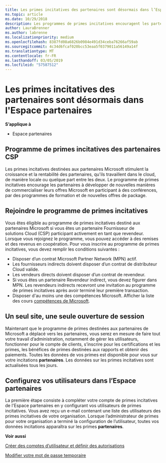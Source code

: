 ```yaml
---
title: Les primes incitatives des partenaires sont désormais dans l’Espace partenaires| Espace partenaires
ms.topic: article
ms.date: 10/29/2018
description: Les programmes de primes incitatives encouragent les partenaires à développer de nouvelles techniques de marketing, proposer des formations, etc.
author: LauraBrenner
ms.author: labrenne
ms.localizationpriority: medium
ms.openlocfilehash: 8387fd08a6826b0984e491d34ceba76266af59ab
ms.sourcegitcommit: 4c34d6fcaf020bcc53eaa5f0379011a56149a14f
ms.translationtype: MT
ms.contentlocale: fr-FR
ms.lasthandoff: 03/05/2019
ms.locfileid: "57587512"
---
```

# <a name="partner-incentives-is-now-on-partner-center"></a>Les primes incitatives des partenaires sont désormais dans l'Espace partenaires 

**S’applique à**

-  Espace partenaires

## <a name="the-csp-partner-incentives-program"></a>Programme de primes incitatives des partenaires CSP

Les primes incitatives destinées aux partenaires Microsoft stimulent la croissance et la rentabilité des partenaires, qu'ils travaillent dans le cloud, de manière locale ou quelque part entre les deux. Le programme de primes incitatives encourage les partenaires à développer de nouvelles manières de commercialiser leurs offres Microsoft en participant à des conférences, par des programmes de formation et de nouvelles offres de package. 

## <a name="qualify-for-the-incentives-program"></a>Rejoindre le programme de primes incitatives

Vous êtes éligible au programme de primes incitatives destiné aux partenaires Microsoft si vous êtes un partenaire Fournisseur de solutions Cloud (CSP) participant activement en tant que revendeur.
Lorsque vous rejoignez le programme, vous pouvez accéder à des remises et des revenus en coopération. Pour vous inscrire au programme de primes incitatives, vous devez remplir les conditions suivantes : 
- Disposer d’un contrat Microsoft Partner Network (MPN) actif.  
- Les fournisseurs indirects doivent disposer d’un contrat de distributeur Cloud valide.
- Les vendeurs directs doivent disposer d’un contrat de revendeur.
- Si vous êtes un partenaire Revendeur indirect, vous devez figurer dans MPN. Les revendeurs indirects recevront une invitation au programme de primes incitatives après avoir terminé leur première transaction. 
- Disposer d'au moins une des compétences Microsoft. Afficher la liste des cours [compétences de Microsoft](competencies.md).

## <a name="one-site-one-log-on"></a>Un seul site, une seule ouverture de session

Maintenant que le programme de primes destinées aux partenaires de Microsoft a déplacé vers les partenaires, vous serez en mesure de faire tout votre travail d’administration, notamment de gérer les utilisateurs, fonctionner pour le compte de clients, s’inscrire pour les certifications et les primes, les bénéfices de primes destinées aux rapports et obtenir des paiements. Toutes les données de vos primes est disponible pour vous sur votre incitations **partenaires**. Les données sur les primes incitatives sont actualisées tous les jours.
 
## <a name="set-your-users-up-in-partner-center"></a>Configurez vos utilisateurs dans l’Espace partenaires
 
La première étape consiste à compléter votre compte de primes incitatives de l'Espace partenaires en y configurant vos utilisateurs de primes incitatives. Vous avez reçu un e-mail contenant une liste des utilisateurs des primes incitatives de votre organisation. Lorsque l’administrateur de primes pour votre organisation a terminé la configuration de l’utilisateur, toutes vos données incitations apparaîtra sur les primes **partenaires**.

**Voir aussi**

[Créer des comptes d’utilisateur et définir des autorisations](create-user-accounts-and-set-permissions.md)

[Modifier votre mot de passe temporaire](change-your-temporary-password.md)

